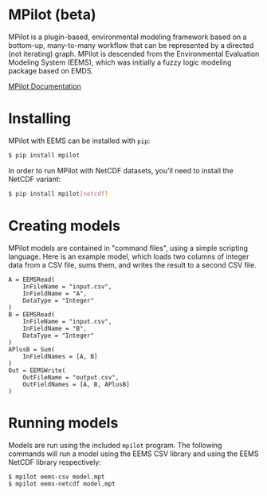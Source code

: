 # MPilot (beta)
MPilot is a plugin-based, environmental modeling framework based on a bottom-up, many-to-many workflow that can be 
represented by a directed (not iterating) graph. MPilot is descended from the Environmental Evaluation Modeling System 
(EEMS), which was initially a fuzzy logic modeling package based on EMDS.

[MPilot Documentation](https://consbio.github.io/mpilot/)

# Installing

MPilot with EEMS can be installed with `pip`:

```bash
$ pip install mpilot
```

In order to run MPilot with NetCDF datasets, you'll need to install the NetCDF variant:

```bash
$ pip install mpilot[netcdf]
```

# Creating models
MPilot models are contained in "command files", using a simple scripting language. Here is an example model, which 
loads two columns of integer data from a CSV file, sums them, and writes the result to a second CSV file.

```text
A = EEMSRead(
    InFileName = "input.csv",
    InFieldName = "A",
    DataType = "Integer"
)
B = EEMSRead(
    InFileName = "input.csv",
    InFieldName = "B",
    DataType = "Integer"
)
APlusB = Sum(
    InFieldNames = [A, B]
)
Out = EEMSWrite(
    OutFileName = "output.csv",
    OutFieldNames = [A, B, APlusB]
)
```

# Running models

Models are run using the included `mpilot` program. The following commands will run a model using the EEMS CSV library 
and using the EEMS NetCDF library respectively:

```bash
$ mpilot eems-csv model.mpt
$ mpilot eems-netcdf model.mpt
```
